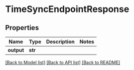 # TimeSyncEndpointResponse


## Properties

Name | Type | Description | Notes
------------ | ------------- | ------------- | -------------
**output** | **str** |  | 

[[Back to Model list]](../README.md#models) [[Back to API list]](../README.md#api-endpoints) [[Back to README]](../README.md)


